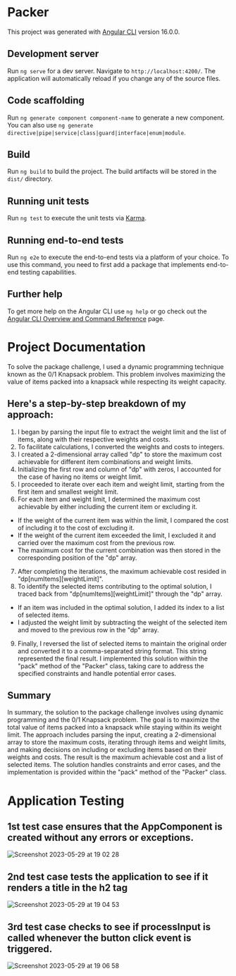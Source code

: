 # Packer

This project was generated with [Angular CLI](https://github.com/angular/angular-cli) version 16.0.0.

## Development server

Run `ng serve` for a dev server. Navigate to `http://localhost:4200/`. The application will automatically reload if you change any of the source files.

## Code scaffolding

Run `ng generate component component-name` to generate a new component. You can also use `ng generate directive|pipe|service|class|guard|interface|enum|module`.

## Build

Run `ng build` to build the project. The build artifacts will be stored in the `dist/` directory.

## Running unit tests

Run `ng test` to execute the unit tests via [Karma](https://karma-runner.github.io).

## Running end-to-end tests

Run `ng e2e` to execute the end-to-end tests via a platform of your choice. To use this command, you need to first add a package that implements end-to-end testing capabilities.

## Further help

To get more help on the Angular CLI use `ng help` or go check out the [Angular CLI Overview and Command Reference](https://angular.io/cli) page.


# Project Documentation
To solve the package challenge, I used a dynamic programming technique known as the 0/1 Knapsack problem. This problem involves maximizing the value of items packed into a knapsack while respecting its weight capacity.

## Here's a step-by-step breakdown of my approach:
1.	I began by parsing the input file to extract the weight limit and the list of items, along with their respective weights and costs.
2.	To facilitate calculations, I converted the weights and costs to integers.
3.	I created a 2-dimensional array called "dp" to store the maximum cost achievable for different item combinations and weight limits.
4.	Initializing the first row and column of "dp" with zeros, I accounted for the case of having no items or weight limit.
5.	I proceeded to iterate over each item and weight limit, starting from the first item and smallest weight limit.
6.	For each item and weight limit, I determined the maximum cost achievable by either including the current item or excluding it.
  - If the weight of the current item was within the limit, I compared the cost of including it to the cost of excluding it.
  - If the weight of the current item exceeded the limit, I excluded it and carried over the maximum cost from the previous row.
  - The maximum cost for the current combination was then stored in the corresponding position of the "dp" array.
7.	After completing the iterations, the maximum achievable cost resided in "dp[numItems][weightLimit]".
8.	To identify the selected items contributing to the optimal solution, I traced back from "dp[numItems][weightLimit]" through the "dp" array.
  - If an item was included in the optimal solution, I added its index to a list of selected items.
  - I adjusted the weight limit by subtracting the weight of the selected item and moved to the previous row in the "dp" array.
9.	Finally, I reversed the list of selected items to maintain the original order and converted it to a comma-separated string format. This string represented the final result.
I implemented this solution within the "pack" method of the "Packer" class, taking care to address the specified constraints and handle potential error cases.
## Summary
In summary, the solution to the package challenge involves using dynamic programming and the 0/1 Knapsack problem. The goal is to maximize the total value of items packed into a knapsack while staying within its weight limit. The approach includes parsing the input, creating a 2-dimensional array to store the maximum costs, iterating through items and weight limits, and making decisions on including or excluding items based on their weights and costs. The result is the maximum achievable cost and a list of selected items. The solution handles constraints and error cases, and the implementation is provided within the "pack" method of the "Packer" class.

# Application Testing

## 1st test case ensures that the AppComponent is created without any errors or exceptions. 
![Screenshot 2023-05-29 at 19 02 28](https://github.com/GivenCingco/packerApplication/assets/50238769/ad942c7e-147a-4deb-a8de-ddf063facb3e)

## 2nd test case tests the application to see if it renders a title in the h2 tag

![Screenshot 2023-05-29 at 19 04 53](https://github.com/GivenCingco/packerApplication/assets/50238769/53d900ff-770e-4f65-af79-7cf134b0b2d3)

## 3rd test case checks to see if processInput is called whenever the button click event is triggered.

![Screenshot 2023-05-29 at 19 06 58](https://github.com/GivenCingco/packerApplication/assets/50238769/01d72413-4823-4680-98cc-de8cf66531ac)




